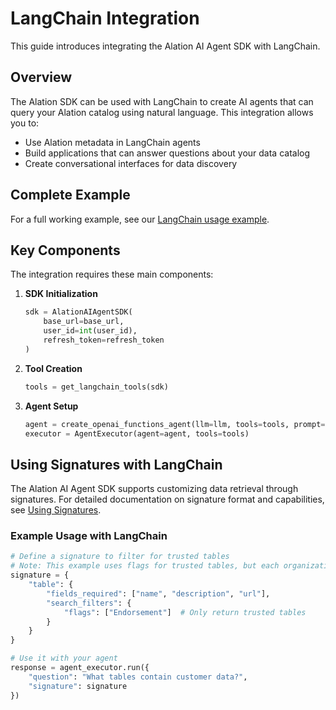 # LangChain Integration

This guide introduces integrating the Alation AI Agent SDK with LangChain.

## Overview

The Alation SDK can be used with LangChain to create AI agents that can query your Alation catalog using natural language. This integration allows you to:

- Use Alation metadata in LangChain agents
- Build applications that can answer questions about your data catalog
- Create conversational interfaces for data discovery

## Complete Example

For a full working example, see our [LangChain usage example](../../python/dist-langchain/examples/basic_usage/usage.py).

## Key Components

The integration requires these main components:

1. **SDK Initialization**
   ```python
   sdk = AlationAIAgentSDK(
       base_url=base_url,
       user_id=int(user_id),
       refresh_token=refresh_token
   )
   ```

2. **Tool Creation**
   ```python
   tools = get_langchain_tools(sdk)
   ```

3. **Agent Setup**
   ```python
   agent = create_openai_functions_agent(llm=llm, tools=tools, prompt=prompt)
   executor = AgentExecutor(agent=agent, tools=tools)
   ```
   
## Using Signatures with LangChain

The Alation AI Agent SDK supports customizing data retrieval through signatures. For detailed documentation on signature format and capabilities, see [Using Signatures](../signature.md).

### Example Usage with LangChain

```python
# Define a signature to filter for trusted tables
# Note: This example uses flags for trusted tables, but each organization may identify them differently.
signature = {
    "table": {
        "fields_required": ["name", "description", "url"],
        "search_filters": {
            "flags": ["Endorsement"]  # Only return trusted tables
        }
    }
}

# Use it with your agent
response = agent_executor.run({
    "question": "What tables contain customer data?",
    "signature": signature
})
```
